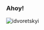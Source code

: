 ### Ahoy!
<p><img align="center" src="https://github-readme-stats.vercel.app/api?username=idvoretskyi&show_icons=true" alt="idvoretskyi" /></p>



